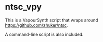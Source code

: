 # ntsc_vpy

This is a VapourSynth script that wraps around https://github.com/zhuker/ntsc.

A command-line script is also included.

